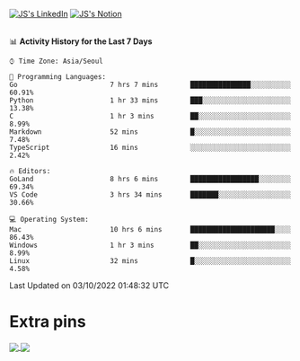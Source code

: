 
[![JS's LinkedIn](https://img.shields.io/badge/LinkedIn-blue?style=for-the-badge&logo=linkedin)](https://www.linkedin.com/in/jaeseung-lee-5a2a32139/) 
[![JS's Notion](https://img.shields.io/badge/Notion-black?style=for-the-badge&logo=notion)](https://bit.ly/ljswiki1) <br><br>
<!-- ![JS's GitHub stats](https://github-readme-stats-lemon-five.vercel.app/api?username=tkxkd0159&hide=contribs,prs,stars,issues&show_icons=true&theme=react&include_all_commits=true)   -->
<!-- ![Top Langs](https://github-readme-stats-lemon-five.vercel.app/api/top-langs/?username=tkxkd0159&layout=compact&hide=jupyter%20notebook,scss,html,css&langs_count=10)  -->


<!--START_SECTION:waka-->
📊 **Activity History for the Last 7 Days** 

```text
⌚︎ Time Zone: Asia/Seoul

💬 Programming Languages: 
Go                       7 hrs 7 mins        ███████████████░░░░░░░░░░   60.91% 
Python                   1 hr 33 mins        ███░░░░░░░░░░░░░░░░░░░░░░   13.38% 
C                        1 hr 3 mins         ██░░░░░░░░░░░░░░░░░░░░░░░   8.99% 
Markdown                 52 mins             █░░░░░░░░░░░░░░░░░░░░░░░░   7.48% 
TypeScript               16 mins             ░░░░░░░░░░░░░░░░░░░░░░░░░   2.42%

🔥 Editors: 
GoLand                   8 hrs 6 mins        █████████████████░░░░░░░░   69.34% 
VS Code                  3 hrs 34 mins       ███████░░░░░░░░░░░░░░░░░░   30.66%

💻 Operating System: 
Mac                      10 hrs 6 mins       █████████████████████░░░░   86.43% 
Windows                  1 hr 3 mins         ██░░░░░░░░░░░░░░░░░░░░░░░   8.99% 
Linux                    32 mins             █░░░░░░░░░░░░░░░░░░░░░░░░   4.58%

```


 Last Updated on 03/10/2022 01:48:32 UTC
<!--END_SECTION:waka-->

# Extra pins
<a href="https://github.com/tkxkd0159/tkxkd0159.github.io">
  <img align="center" src="https://github-readme-stats-lemon-five.vercel.app/api/pin/?username=tkxkd0159&repo=nft-card-game&theme=react" />
</a>
<a href="https://github.com/tkxkd0159/dsalgo">
  <img align="center" src="https://github-readme-stats-lemon-five.vercel.app/api/pin/?username=tkxkd0159&repo=dsalgo&theme=react" />
</a>

<!---
- 🔭 I’m currently working on ...
- 🌱 I’m currently learning blockchain and distributed network
- 👯 I’m looking to collaborate on ...
- 🤔 I’m looking for help with ...
- 💬 Ask me about ...
- 📫 How to reach me: ...
- 😄 Pronouns: ...
- ⚡ Fun fact: ...
-->
